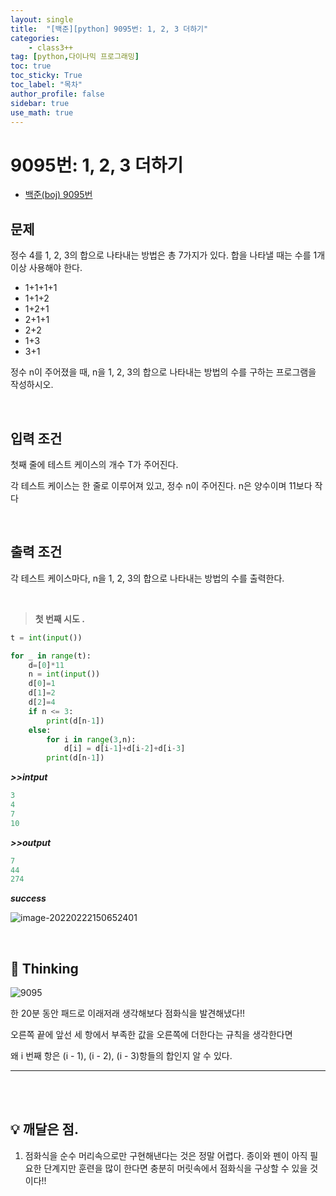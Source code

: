 ```yaml
---
layout: single
title:  "[백준][python] 9095번: 1, 2, 3 더하기"
categories: 
    - class3++
tag: [python,다이나믹 프로그래밍]
toc: true
toc_sticky: True
toc_label: "목차"
author_profile: false
sidebar: true
use_math: true
---
```


# 9095번: 1, 2, 3 더하기

* [백준(boj) 9095번](https://www.acmicpc.net/problem/9095)

## 문제

정수 4를 1, 2, 3의 합으로 나타내는 방법은 총 7가지가 있다. 합을 나타낼 때는 수를 1개 이상 사용해야 한다.

- 1+1+1+1
- 1+1+2
- 1+2+1
- 2+1+1
- 2+2
- 1+3
- 3+1

정수 n이 주어졌을 때, n을 1, 2, 3의 합으로 나타내는 방법의 수를 구하는 프로그램을 작성하시오.

<br/>

## 입력 조건

첫째 줄에 테스트 케이스의 개수 T가 주어진다. 

각 테스트 케이스는 한 줄로 이루어져 있고, 정수 n이 주어진다. n은 양수이며 11보다 작다

<br/>

## 출력 조건

각 테스트 케이스마다, n을 1, 2, 3의 합으로 나타내는 방법의 수를 출력한다.

<br/>

> **첫 번째 시도 .**

```python
t = int(input())

for _ in range(t):
    d=[0]*11
    n = int(input())
    d[0]=1
    d[1]=2
    d[2]=4
    if n <= 3:
        print(d[n-1])
    else:
        for i in range(3,n):
            d[i] = d[i-1]+d[i-2]+d[i-3]
        print(d[n-1])
```

 ***>>intput***

```python
3
4
7
10
```

 ***>>output***

```python
7
44
274
```

 ***success***

![image-20220222150652401]({{geunskoo.github.io}}/images/2022-02-22-boj-9095/image-20220222150652401.png)

<br/>

## 🌝 Thinking

![9095]({{geunskoo.github.io}}/images/2022-02-22-boj-9095/9095.jpg)

한 20분 동안 패드로 이래저래 생각해보다 점화식을 발견해냈다!!

오른쪽 끝에 앞선 세 항에서 부족한 값을 오른쪽에 더한다는 규칙을 생각한다면

왜 i 번째 항은 (i - 1), (i - 2), (i - 3)항들의 합인지 알 수 있다. 

***

<br/>

<br/>

> 

## 💡 깨달은 점.

1. 점화식을 순수 머리속으로만 구현해낸다는 것은 정말 어렵다. 종이와 펜이 아직 필요한 단계지만 훈련을 많이 한다면 충분히 머릿속에서 점화식을 구상할 수 있을 것이다!!

